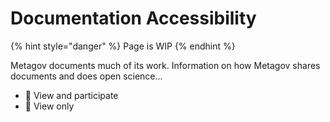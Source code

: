 # Documentation Accessibility

{% hint style="danger" %}
Page is WIP
{% endhint %}

Metagov documents much of its work. Information on how Metagov shares documents and does open science...

* 📝 View and participate
* :eyes: View only
